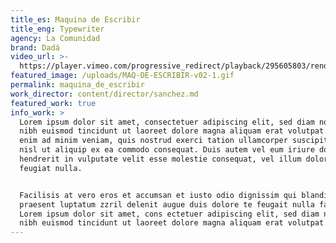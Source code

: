 ```yaml
---
title_es: Maquina de Escribir
title_eng: Typewriter
agency: La Comunidad
brand: Dadá
video_url: >-
  https://player.vimeo.com/progressive_redirect/playback/295605803/rendition/720p/file.mp4?loc=external&log_user=0&signature=45ea88017f78cdcdc36600afac2d07ddcd7ac4ffedb0c29eaf467f907347e46a
featured_image: /uploads/MAQ-DE-ESCRIBIR-v02-1.gif
permalink: maquina_de_escribir
work_director: content/director/sanchez.md
featured_work: true
info_work: >
  Lorem ipsum dolor sit amet, consectetuer adipiscing elit, sed diam nonummy
  nibh euismod tincidunt ut laoreet dolore magna aliquam erat volutpat. Ut wisi
  enim ad minim veniam, quis nostrud exerci tation ullamcorper suscipit lobortis
  nisl ut aliquip ex ea commodo consequat. Duis autem vel eum iriure dolor in
  hendrerit in vulputate velit esse molestie consequat, vel illum dolore eu
  feugiat nulla.


  Facilisis at vero eros et accumsan et iusto odio dignissim qui blandit
  praesent luptatum zzril delenit augue duis dolore te feugait nulla facilisi.
  Lorem ipsum dolor sit amet, cons ectetuer adipiscing elit, sed diam nonummy
  nibh euismod tincidunt ut laoreet dolore magna aliquam erat volutpat.
---
```





